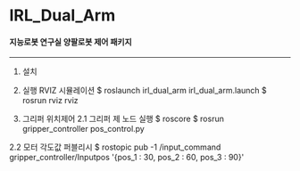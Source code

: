 # IRL_Dual_Arm
#### 지능로봇 연구실 양팔로봇 제어 패키지
---------------------------------------
1. 설치

2. 실행
RVIZ 시뮬레이션
$ roslaunch irl_dual_arm irl_dual_arm.launch
$ rosrun rviz rviz


2. 그리퍼 위치제어
2.1 그리퍼 제 노드 실행
$ roscore
$ rosrun gripper_controller pos_control.py


2.2 모터 각도값 퍼블리시
$ rostopic pub -1 /input_command gripper_controller/Inputpos '{pos_1 : 30, pos_2 : 60, pos_3 : 90}'


